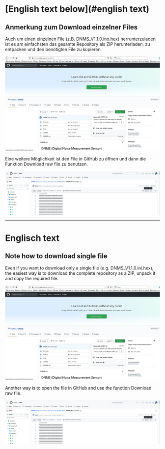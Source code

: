 
# [English text below](#english text)

## Anmerkung zum Download einzelner Files

Auch um einen einzelnen File (z.B. DNMS_V1.1.0.ino.hex) herrunterzuladen ist es am einfachsten das gesamte Repository als ZIP herunterladen, zu entpacken und den benötigten File zu kopieren.

<img src="images/DNMS_herrunterladen.jpg"><br>

Eine weitere Möglichkeit ist den File in GitHub zu öffnen und dann die Funktion Download raw file zu benutzen.

<img src="images/download_raw_file.png"><br>

------------------------------------------------------------------------


# <a name="english text"></a>Englisch text

## Note how to download single file

Even if you want to download only a single file (e.g. DNMS_V1.1.0.ini.hex), the easiest way is to download the complete repository as a ZIP, unpack it and copy the required file.

<img src="images/DNMS_herrunterladen.jpg"><br>

Another way is to open the file in GitHub and use the function Download raw file.


<img src="images/download_raw_file.png"><br>


